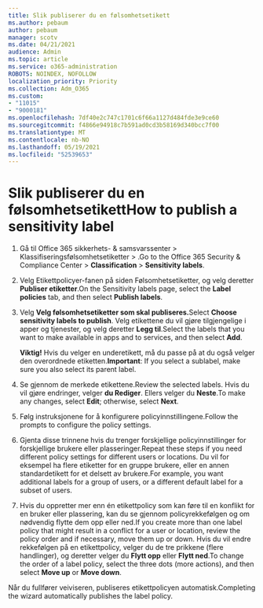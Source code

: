 ```yaml
---
title: Slik publiserer du en følsomhetsetikett
ms.author: pebaum
author: pebaum
manager: scotv
ms.date: 04/21/2021
audience: Admin
ms.topic: article
ms.service: o365-administration
ROBOTS: NOINDEX, NOFOLLOW
localization_priority: Priority
ms.collection: Adm_O365
ms.custom:
- "11015"
- "9000181"
ms.openlocfilehash: 7df40e2c747c1701c6f66a1127d484fde3e9ce60
ms.sourcegitcommit: f4866e94918c7b591ad0cd3b58169d340bcc7f00
ms.translationtype: MT
ms.contentlocale: nb-NO
ms.lasthandoff: 05/19/2021
ms.locfileid: "52539653"
---
```

# <a name="how-to-publish-a-sensitivity-label"></a><span data-ttu-id="ae71a-102">Slik publiserer du en følsomhetsetikett</span><span class="sxs-lookup"><span data-stu-id="ae71a-102">How to publish a sensitivity label</span></span>

1. <span data-ttu-id="ae71a-103">Gå til Office 365 sikkerhets- & samsvarssenter > Klassifiseringsfølsomhetsetiketter  >  .</span><span class="sxs-lookup"><span data-stu-id="ae71a-103">Go to the Office 365 Security & Compliance Center > **Classification** > **Sensitivity labels**.</span></span>

1. <span data-ttu-id="ae71a-104">Velg Etikettpolicyer-fanen på  siden Følsomhetsetiketter, og velg deretter **Publiser etiketter**.</span><span class="sxs-lookup"><span data-stu-id="ae71a-104">On the Sensitivity labels page, select the **Label policies** tab, and then select **Publish labels**.</span></span>

1. <span data-ttu-id="ae71a-105">Velg **Velg følsomhetsetiketter som skal publiseres.**</span><span class="sxs-lookup"><span data-stu-id="ae71a-105">Select **Choose sensitivity labels to publish**.</span></span> <span data-ttu-id="ae71a-106">Velg etikettene du vil gjøre tilgjengelige i apper og tjenester, og velg deretter **Legg til**.</span><span class="sxs-lookup"><span data-stu-id="ae71a-106">Select the labels that you want to make available in apps and to services, and then select **Add**.</span></span>

    <span data-ttu-id="ae71a-107">**Viktig!** Hvis du velger en underetikett, må du passe på at du også velger den overordnede etiketten.</span><span class="sxs-lookup"><span data-stu-id="ae71a-107">**Important**: If you select a sublabel, make sure you also select its parent label.</span></span>

1. <span data-ttu-id="ae71a-108">Se gjennom de merkede etikettene.</span><span class="sxs-lookup"><span data-stu-id="ae71a-108">Review the selected labels.</span></span> <span data-ttu-id="ae71a-109">Hvis du vil gjøre endringer, velger **du Rediger**. Ellers velger du **Neste**.</span><span class="sxs-lookup"><span data-stu-id="ae71a-109">To make any changes, select **Edit**; otherwise, select **Next**.</span></span>

1. <span data-ttu-id="ae71a-110">Følg instruksjonene for å konfigurere policyinnstillingene.</span><span class="sxs-lookup"><span data-stu-id="ae71a-110">Follow the prompts to configure the policy settings.</span></span>

1. <span data-ttu-id="ae71a-111">Gjenta disse trinnene hvis du trenger forskjellige policyinnstillinger for forskjellige brukere eller plasseringer.</span><span class="sxs-lookup"><span data-stu-id="ae71a-111">Repeat these steps if you need different policy settings for different users or locations.</span></span> <span data-ttu-id="ae71a-112">Du vil for eksempel ha flere etiketter for en gruppe brukere, eller en annen standardetikett for et delsett av brukere.</span><span class="sxs-lookup"><span data-stu-id="ae71a-112">For example, you want additional labels for a group of users, or a different default label for a subset of users.</span></span>

1. <span data-ttu-id="ae71a-113">Hvis du oppretter mer enn én etikettpolicy som kan føre til en konflikt for en bruker eller plassering, kan du se gjennom policyrekkefølgen og om nødvendig flytte dem opp eller ned.</span><span class="sxs-lookup"><span data-stu-id="ae71a-113">If you create more than one label policy that might result in a conflict for a user or location, review the policy order and if necessary, move them up or down.</span></span> <span data-ttu-id="ae71a-114">Hvis du vil endre rekkefølgen på en etikettpolicy, velger du de tre prikkene (flere handlinger), og deretter velger du **Flytt opp** eller **Flytt ned**.</span><span class="sxs-lookup"><span data-stu-id="ae71a-114">To change the order of a label policy, select the three dots (more actions), and then select **Move up** or **Move down**.</span></span>

<span data-ttu-id="ae71a-115">Når du fullfører veiviseren, publiseres etikettpolicyen automatisk.</span><span class="sxs-lookup"><span data-stu-id="ae71a-115">Completing the wizard automatically publishes the label policy.</span></span>
